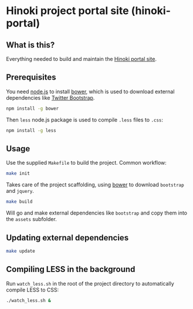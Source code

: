 # Hinoki project portal site (hinoki-portal)

## What is this?

Everything needed to build and maintain the [Hinoki portal site](http://hinoki.ryu.titech.ac.jp).

## Prerequisites

You need [node.js](http://nodejs.org/) to install [bower](https://github.com/twitter/bower), which is used to download external dependencies like [Twitter Bootstrap](http://twitter.github.com/bootstrap/).

```bash
npm install -g bower
```

Then `less` node.js package is used to compile `.less` files to `.css`:

```bash
npm install -g less
```

## Usage

Use the supplied `Makefile` to build the project. Common workflow:

```bash
make init
```

Takes care of the project scaffolding, using [bower](https://github.com/twitter/bower) to download `bootstrap` and `jquery`.

```bash
make build
```

Will go and make external dependencies like `bootstrap` and copy them into the `assets` subfolder.

## Updating external dependencies

```bash
make update
```

## Compiling LESS in the background

Run `watch_less.sh` in the root of the project directory to automatically compile LESS to CSS:

```bash
./watch_less.sh &
```
